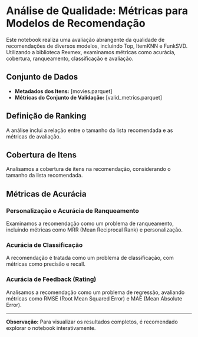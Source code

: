 
# Análise de Qualidade: Métricas para Modelos de Recomendação

Este notebook realiza uma avaliação abrangente da qualidade de recomendações de diversos modelos, incluindo Top, ItemKNN e FunkSVD. Utilizando a biblioteca Rexmex, examinamos métricas como acurácia, cobertura, ranqueamento, classificação e avaliação.

## Conjunto de Dados

- **Metadados dos Itens:** [movies.parquet]
- **Métricas do Conjunto de Validação:** [valid_metrics.parquet]

## Definição de Ranking

A análise inclui a relação entre o tamanho da lista recomendada e as métricas de avaliação.

## Cobertura de Itens

Analisamos a cobertura de itens na recomendação, considerando o tamanho da lista recomendada.

## Métricas de Acurácia

### Personalização e Acurácia de Ranqueamento

Examinamos a recomendação como um problema de ranqueamento, incluindo métricas como MRR (Mean Reciprocal Rank) e personalização.

### Acurácia de Classificação

A recomendação é tratada como um problema de classificação, com métricas como precisão e recall.

### Acurácia de Feedback (Rating)

Analisamos a recomendação como um problema de regressão, avaliando métricas como RMSE (Root Mean Squared Error) e MAE (Mean Absolute Error).

---

**Observação:** Para visualizar os resultados completos, é recomendado explorar o notebook interativamente.
